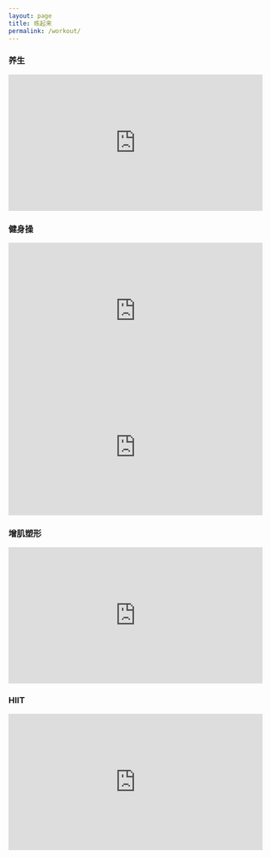 ```yaml
---
layout: page
title: 练起来
permalink: /workout/
---
```


### 养生

<div class="row"><div class="col-12 col-md-6"><iframe width="100%" height="270" src="https://www.youtube.com/embed/-XmD9K68Wwc" frameborder="0" allow="accelerometer; autoplay; clipboard-write; encrypted-media; gyroscope; picture-in-picture" allowfullscreen></iframe></div></div>

### 健身操

<div class="row"><div class="col-12 col-md-6"><iframe width="100%" height="270" src="https://www.youtube.com/embed/ZWk19OVon2k" frameborder="0" allow="accelerometer; autoplay; clipboard-write; encrypted-media; gyroscope; picture-in-picture" allowfullscreen></iframe></div>
<div class="col-12 col-md-6"><iframe width="100%" height="270" src="https://www.youtube.com/embed/9eMjXgW8Ssk" frameborder="0" allow="accelerometer; autoplay; clipboard-write; encrypted-media; gyroscope; picture-in-picture" allowfullscreen></iframe></div></div>

### 增肌塑形

<div class="row"><div class="col-12 col-md-6"><iframe width="100%" height="270" src="https://www.youtube.com/embed/3p8EBPVZ2Iw" frameborder="0" allow="accelerometer; autoplay; clipboard-write; encrypted-media; gyroscope; picture-in-picture" allowfullscreen></iframe></div></div>

### HIIT

<div class="row"><div class="col-12 col-md-6"><iframe width="100%" height="270" src="https://www.youtube.com/embed/mhvty78m17A" frameborder="0" allow="accelerometer; autoplay; clipboard-write; encrypted-media; gyroscope; picture-in-picture" allowfullscreen></iframe></div></div>